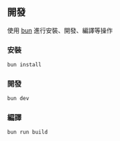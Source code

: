 ## 開發

使用 [bun](https://bun.sh/) 進行安裝、開發、編譯等操作

### 安裝

```bash
bun install
```

### 開發

```bash
bun dev
```

### 編譯

```bash
bun run build
```
